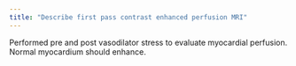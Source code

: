 ```yaml
---
title: "Describe first pass contrast enhanced perfusion MRI"
---
```

Performed pre and post vasodilator stress to evaluate myocardial perfusion. Normal myocardium should enhance.

